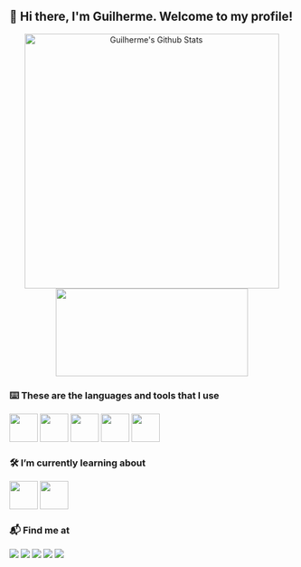 ## 👋 Hi there, I'm Guilherme. Welcome to my profile!

<div align="center">
  <img width="450" align="center" src="https://github-readme-stats.vercel.app/api?username=guimfs&show_icons=true&line_height=21&theme=dark" alt="Guilherme's Github Stats" />
  <img width="340" height="155" align="center" src="https://github-readme-stats.vercel.app/api/top-langs/?username=guimfs&langs_count=6&hide=cython, powershell, smarty, fortran, batchfile, forth, xslt&theme=dark&line_height=27&layout=compact"/>
</div>

### ⌨️ These are the languages and tools that I use
<div>
  <img width=50 src="https://cdn.jsdelivr.net/gh/devicons/devicon/icons/python/python-original.svg"/>
  <img width=50 src="https://cdn.jsdelivr.net/gh/devicons/devicon/icons/mongodb/mongodb-original.svg"/>
  <img width=50 src="https://cdn.jsdelivr.net/gh/devicons/devicon/icons/html5/html5-original.svg" />
  <img width=50 src="https://cdn.jsdelivr.net/gh/devicons/devicon/icons/css3/css3-original.svg" />
  <img width=50 src="https://cdn.jsdelivr.net/gh/devicons/devicon/icons/git/git-original.svg" />
</div>

### 🛠 I’m currently learning about
<div>
  <img width=50 src="https://cdn.jsdelivr.net/gh/devicons/devicon/icons/html5/html5-original.svg" />
  <img width=50 src="https://cdn.jsdelivr.net/gh/devicons/devicon/icons/css3/css3-original.svg" />
</div>

### 📬 Find me at
<div> 
  <a href="https://www.linkedin.com/in/guilherme-mfs/" target="_blank"><img src="https://img.shields.io/badge/-LinkedIn-%230077B5?style=for-the-badge&logo=linkedin&logoColor=white" target="_blank"></a>
  <a href="https://instagram.com/gmfs__" target="_blank"><img src="https://img.shields.io/badge/-Instagram-%23E4405F?style=for-the-badge&logo=instagram&logoColor=white" target="_blank"></a>
 	<a href="https://www.youtube.com/channel/UC4OZOdwow_oDFGma27D8s1Q" target="_blank"><img src="https://img.shields.io/badge/YouTube-FF0000?style=for-the-badge&logo=youtube&logoColor=white" target="_blank"></a>
 <a href="https://discord.gg/" target="_blank"><img src="https://img.shields.io/badge/Discord-7289DA?style=for-the-badge&logo=discord&logoColor=white" target="_blank"></a> 
  <a href = "mailto:guilherme.mfs@hotmail.com"><img src="https://img.shields.io/badge/-Gmail-%23333?style=for-the-badge&logo=gmail&logoColor=white" target="_blank"></a>
</div>
